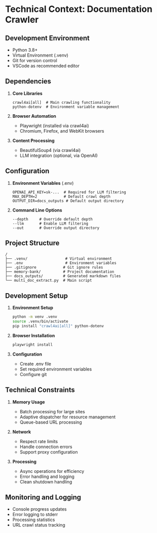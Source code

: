 # Technical Context: Documentation Crawler

## Development Environment
- Python 3.8+
- Virtual Environment (.venv)
- Git for version control
- VSCode as recommended editor

## Dependencies
1. **Core Libraries**
   ```
   crawl4ai[all]  # Main crawling functionality
   python-dotenv  # Environment variable management
   ```

2. **Browser Automation**
   - Playwright (installed via crawl4ai)
   - Chromium, Firefox, and WebKit browsers

3. **Content Processing**
   - BeautifulSoup4 (via crawl4ai)
   - LLM integration (optional, via OpenAI)

## Configuration
1. **Environment Variables** (.env)
   ```
   OPENAI_API_KEY=sk-...  # Required for LLM filtering
   MAX_DEPTH=2            # Default crawl depth
   OUTPUT_DIR=docs_outputs # Default output directory
   ```

2. **Command Line Options**
   ```
   --depth     # Override default depth
   --llm       # Enable LLM filtering
   --out       # Override output directory
   ```

## Project Structure
```
/
├── .venv/                 # Virtual environment
├── .env                   # Environment variables
├── .gitignore            # Git ignore rules
├── memory-bank/          # Project documentation
├── docs_outputs/         # Generated markdown files
└── multi_doc_extract.py  # Main script
```

## Development Setup
1. **Environment Setup**
   ```bash
   python -m venv .venv
   source .venv/bin/activate
   pip install "crawl4ai[all]" python-dotenv
   ```

2. **Browser Installation**
   ```bash
   playwright install
   ```

3. **Configuration**
   - Create .env file
   - Set required environment variables
   - Configure git

## Technical Constraints
1. **Memory Usage**
   - Batch processing for large sites
   - Adaptive dispatcher for resource management
   - Queue-based URL processing

2. **Network**
   - Respect rate limits
   - Handle connection errors
   - Support proxy configuration

3. **Processing**
   - Async operations for efficiency
   - Error handling and logging
   - Clean shutdown handling

## Monitoring and Logging
- Console progress updates
- Error logging to stderr
- Processing statistics
- URL crawl status tracking
